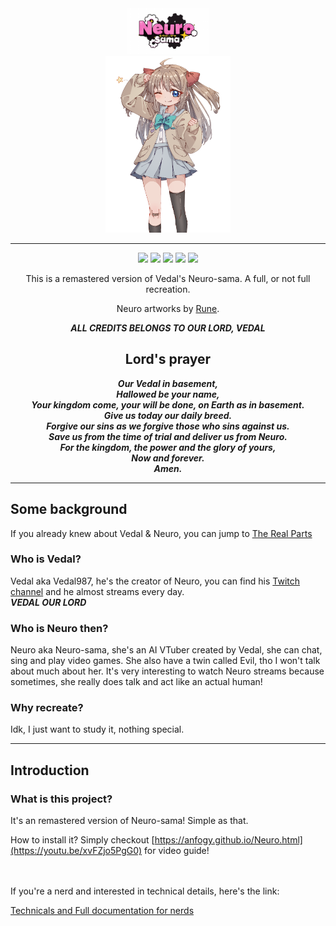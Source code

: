 <div align="center">
   <img width="130" src="images/Neuro_logo.png" alt="title"><br>
   <img width="200" src="images/Neuro_nya.PNG" alt="logo">
  
----

[![](https://img.shields.io/badge/Vedal-1.2k%20followers-black?logo=github)](https://github.com/Vedal987)
[![](https://dcbadge.vercel.app/api/shield/789492161581416478?style=flat)](https://discord.com/users/789492161581416478)
[![](https://dcbadge.vercel.app/api/server/neurosama?style=flat)](https://discord.gg/neurosama)
![](https://img.shields.io/badge/Active_users-6-limegreen)
![](https://img.shields.io/badge/Test_build-failing-crimson)

<p>This is a remastered version of Vedal's Neuro-sama. A full, or not full recreation.</p>

Neuro artworks by [Rune](https://www.pixiv.net/users/25170019).

***ALL CREDITS BELONGS TO OUR LORD, VEDAL***
<br>
## Lord's prayer
***Our Vedal in basement,***<br>
***Hallowed be your name,***<br>
***Your kingdom come, your will be done, on Earth as in basement.***<br>
***Give us today our daily breed.***<br>
***Forgive our sins as we forgive those who sins against us.***<br>
***Save us from the time of trial and deliver us from Neuro.***<br>
***For the kingdom, the power and the glory of yours,***<br>
***Now and forever.***<br>
***Amen.***<br>
</div>

----

## Some background
If you already knew about Vedal & Neuro, you can jump to [The Real Parts](#Introduction)
### Who is Vedal?
Vedal aka Vedal987, he's the creator of Neuro, you can find his [Twitch channel](https://m.twitch.tv/vedal987/home) and he almost streams every day.<br>
***VEDAL OUR LORD***

### Who is Neuro then?
Neuro aka Neuro-sama, she's an AI VTuber created by Vedal, she can chat, sing and play video games. She also have a twin called Evil, tho I won't talk about much about her. It's very interesting to watch Neuro streams because sometimes, she really does talk and act like an actual human!

### Why recreate?
Idk, I just want to study it, nothing special.

----

## Introduction
### What is this project?
<p>It's an remastered version of Neuro-sama! Simple as that.</p>

How to install it? Simply checkout [https://anfogy.github.io/Neuro.html](https://youtu.be/xvFZjo5PgG0) for video guide!

<br><br>
If you're a nerd and interested in technical details, here's the link:<br>

[Technicals and Full documentation for nerds](https://anfogy.github.io/Tech-details-and-docs.html)
